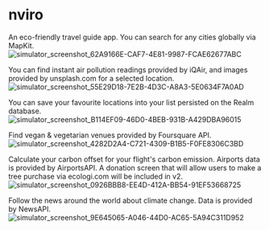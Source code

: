 # nviro
An eco-friendly travel guide app. You can search for any cities globally via MapKit.
![simulator_screenshot_62A9166E-CAF7-4E81-9987-FCAE62677ABC](https://user-images.githubusercontent.com/78941775/137491325-6deb6f52-708c-4a05-b743-7438a993b84c.png)

You can find instant air pollution readings provided by iQAir, and images provided by unsplash.com for a selected location.
![simulator_screenshot_55E29D18-7E2B-4D3C-A8A3-5E0634F7A0AD](https://user-images.githubusercontent.com/78941775/137491397-5c0d9346-1eda-49d7-8607-3a9f131613aa.png)

You can save your favourite locations into your list persisted on the Realm database.
![simulator_screenshot_B114EF09-46D0-4BEB-931B-A429DBA96015](https://user-images.githubusercontent.com/78941775/137491609-4b8ac424-9533-4eae-ab73-b8f28c1ae092.png)

Find vegan & vegetarian venues provided by Foursquare API.
![simulator_screenshot_4282D2A4-C721-4309-B1B5-F0FE8306C3BD](https://user-images.githubusercontent.com/78941775/137491700-37f38b08-8d08-4880-bae7-fd0e9e282b8e.png)

Calculate your carbon offset for your flight's carbon emission. Airports data is provided by AirportsAPI. A donation screen that will allow users to make a tree purchase via ecologi.com will be included in v2.
![simulator_screenshot_0926BBB8-EE4D-412A-BB54-91EF53668725](https://user-images.githubusercontent.com/78941775/137491810-7091eaae-26af-426c-86ea-ccbcb5e7f4a2.png)

Follow the news around the world about climate change. Data is provided by NewsAPI.
![simulator_screenshot_9E645065-A046-44D0-AC65-5A94C311D952](https://user-images.githubusercontent.com/78941775/137491974-6225d23b-9065-47cf-9b37-f5a5924cd6ce.png)
